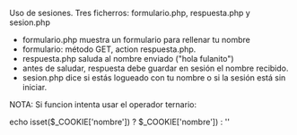 Uso de sesiones. 
Tres ficherros: formulario.php, respuesta.php y sesion.php

- formulario.php muestra un formulario para rellenar tu nombre
- formulario: método GET, action respuesta.php.
- respuesta.php saluda al nombre enviado ("hola fulanito")
- antes de saludar, respuesta debe guardar en sesión el 
nombre recibido.
- sesion.php dice si estás logueado con tu nombre o si la sesión está sin iniciar.
    
NOTA: Si funcion intenta usar el operador ternario:

echo isset($_COOKIE['nombre']) ? $_COOKIE['nombre']) : ''